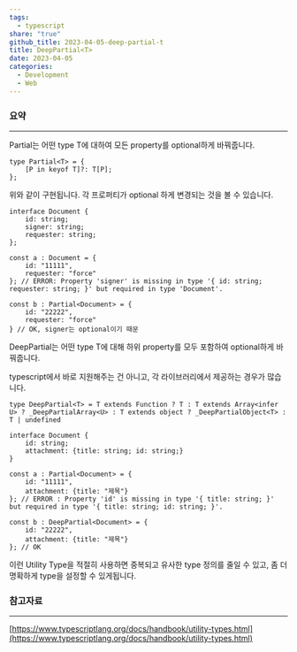 ```yaml
---  
tags:  
  - typescript  
share: "true"  
github_title: 2023-04-05-deep-partial-t  
title: DeepPartial<T>  
date: 2023-04-05  
categories:  
  - Development  
  - Web  
---  
```

### 요약  
  
---  
  
Partial<T>는 어떤 type T에 대하여 모든 property를 optional하게 바꿔줍니다.  
  
```  
type Partial<T> = {  
    [P in keyof T]?: T[P];  
};  
```  
  
위와 같이 구현됩니다. 각 프로퍼티가 optional 하게 변경되는 것을 볼 수 있습니다.  
  
```tsx  
interface Document {  
	id: string;  
	signer: string;  
	requester: string;  
};   
  
const a : Document = {  
	id: "11111",  
	requester: "force"  
}; // ERROR: Property 'signer' is missing in type '{ id: string; requester: string; }' but required in type 'Document'.  
  
const b : Partial<Document> = {  
	id: "22222",  
	requester: "force"  
} // OK, signer는 optional이기 때문  
```  
  
DeepPartial<T>는 어떤 type T에 대해 하위 property를 모두 포함하여 optional하게 바꿔줍니다.  
  
typescript에서 바로 지원해주는 건 아니고, 각 라이브러리에서 제공하는 경우가 많습니다.  
  
```tsx  
type DeepPartial<T> = T extends Function ? T : T extends Array<infer U> ? _DeepPartialArray<U> : T extends object ? _DeepPartialObject<T> : T | undefined  
```  
  
```tsx  
interface Document {  
	id: string;  
	attachment: {title: string; id: string;}  
}  
  
const a : Partial<Document> = {  
	id: "11111",  
	attachment: {title: "제목"}  
}; // ERROR : Property 'id' is missing in type '{ title: string; }' but required in type '{ title: string; id: string; }'.  
  
const b : DeepPartial<Document> = {  
	id: "22222",  
	attachment: {title: "제목"}  
}; // OK  
```  
  
이런 Utility Type을 적절히 사용하면 중복되고 유사한 type 정의를 줄일 수 있고, 좀 더 명확하게 type을 설정할 수 있게됩니다.  
  
### 참고자료  
  
---  
  
[https://www.typescriptlang.org/docs/handbook/utility-types.html](https://www.typescriptlang.org/docs/handbook/utility-types.html)